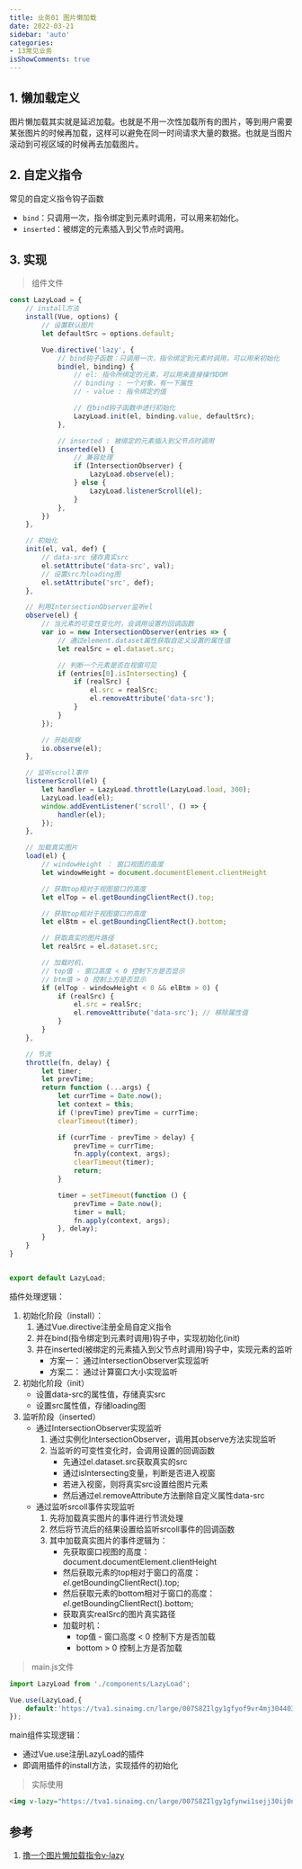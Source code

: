 ```yaml
---
title: 业务01 图片懒加载
date: 2022-03-21
sidebar: 'auto'
categories:
- 13常见业务
isShowComments: true
---
```


## 1. 懒加载定义

​	图片懒加载其实就是延迟加载。也就是不用一次性加载所有的图片，等到用户需要某张图片的时候再加载，这样可以避免在同一时间请求大量的数据。也就是当图片滚动到可视区域的时候再去加载图片。



## 2. 自定义指令

常见的自定义指令钩子函数

- `bind`：只调用一次，指令绑定到元素时调用，可以用来初始化。
- `inserted`：被绑定的元素插入到父节点时调用。



## 3. 实现

> 组件文件

```js
const LazyLoad = {
    // install方法
    install(Vue, options) {
        // 设置默认图片
        let defaultSrc = options.default;

        Vue.directive('lazy', {
            // bind钩子函数：只调用一次，指令绑定到元素时调用，可以用来初始化
            bind(el, binding) {
                // el: 指令所绑定的元素，可以用来直接操作DOM
                // binding : 一个对象，有一下属性
                // - value : 指令绑定的值

                // 在bind钩子函数中进行初始化
                LazyLoad.init(el, binding.value, defaultSrc);
            },

            // inserted : 被绑定的元素插入到父节点时调用
            inserted(el) {
                // 兼容处理
                if (IntersectionObserver) {
                    LazyLoad.observe(el);
                } else {
                    LazyLoad.listenerScroll(el);
                }
            },
        })
    },

    // 初始化
    init(el, val, def) {
        // data-src 储存真实src
        el.setAttribute('data-src', val);
        // 设置src为loading图
        el.setAttribute('src', def);
    },

    // 利用IntersectionObserver监听el
    observe(el) {
        // 当元素的可变性变化时，会调用设置的回调函数
        var io = new IntersectionObserver(entries => {
            // 通过element.dataset属性获取自定义设置的属性值
            let realSrc = el.dataset.src;

            // 判断一个元素是否在视窗可见
            if (entries[0].isIntersecting) {
                if (realSrc) {
                    el.src = realSrc;
                    el.removeAttribute('data-src');
                }
            }
        });

        // 开始观察 
        io.observe(el);
    },

    // 监听scroll事件
    listenerScroll(el) {
        let handler = LazyLoad.throttle(LazyLoad.load, 300);
        LazyLoad.load(el);
        window.addEventListener('scroll', () => {
            handler(el);
        });
    },

    // 加载真实图片
    load(el) {
        // windowHeight ： 窗口视图的高度
        let windowHeight = document.documentElement.clientHeight

        // 获取top相对于视图窗口的高度
        let elTop = el.getBoundingClientRect().top;

        // 获取top相对于视图窗口的高度
        let elBtm = el.getBoundingClientRect().bottom;

        // 获取真实的图片路径
        let realSrc = el.dataset.src;

        // 加载时机，
        // top值 - 窗口高度 < 0 控制下方是否显示
        // btm值 > 0 控制上方是否显示
        if (elTop - windowHeight < 0 && elBtm > 0) {
            if (realSrc) {
                el.src = realSrc;
                el.removeAttribute('data-src'); // 移除属性值
            }
        }
    },

    // 节流
    throttle(fn, delay) {
        let timer;
        let prevTime;
        return function (...args) {
            let currTime = Date.now();
            let context = this;
            if (!prevTime) prevTime = currTime;
            clearTimeout(timer);

            if (currTime - prevTime > delay) {
                prevTime = currTime;
                fn.apply(context, args);
                clearTimeout(timer);
                return;
            }

            timer = setTimeout(function () {
                prevTime = Date.now();
                timer = null;
                fn.apply(context, args);
            }, delay);
        }
    }
}


export default LazyLoad;
```

插件处理逻辑：

1. 初始化阶段（install）：
   1. 通过Vue.directive注册全局自定义指令
   2. 并在bind(指令绑定到元素时调用)钩子中，实现初始化(init)
   3. 并在inserted(被绑定的元素插入到父节点时调用)钩子中，实现元素的监听
      - 方案一： 通过IntersectionObserver实现监听
      - 方案二： 通过计算窗口大小实现监听
2. 初始化阶段（init）
   - 设置data-src的属性值，存储真实src
   - 设置src属性值，存储loading图
3. 监听阶段（inserted）
   - 通过IntersectionObserver实现监听
     1. 通过实例化IntersectionObserver，调用其observe方法实现监听
     2. 当监听的可变性变化时，会调用设置的回调函数
        - 先通过el.dataset.src获取真实的src
        - 通过isIntersecting变量，判断是否进入视窗
        - 若进入视窗，则将真实src设置给图片元素
        - 然后通过el.removeAttribute方法删除自定义属性data-src
   - 通过监听srcoll事件实现监听
     1. 先将加载真实图片的事件进行节流处理
     2. 然后将节流后的结果设置给监听srcoll事件的回调函数
     3. 其中加载真实图片的事件逻辑为：
        - 先获取窗口视图的高度： document.documentElement.clientHeight
        - 然后获取元素的top相对于窗口的高度：*el*.getBoundingClientRect().top;
        - 然后获取元素的bottom相对于窗口的高度： *el*.getBoundingClientRect().bottom;
        - 获取真实realSrc的图片真实路径
        - 加载时机：
          - top值 - 窗口高度 < 0 控制下方是否加载
          - bottom > 0 控制上方是否加载

> main.js文件

```js
import LazyLoad from './components/LazyLoad';

Vue.use(LazyLoad,{
    default:'https://tva1.sinaimg.cn/large/007S8ZIlgy1gfyof9vr4mj3044032dfl.jpg'
});
```

main组件实现逻辑：

- 通过Vue.use注册LazyLoad的插件
- 即调用插件的install方法，实现插件的初始化

> 实际使用

```html
<img v-lazy="https://tva1.sinaimg.cn/large/007S8ZIlgy1gfynwi1sejj30ij0nrdx0.jpg" />
```



## 参考

1. [撸一个图片懒加载指令v-lazy](https://juejin.cn/post/6844904197448531975)